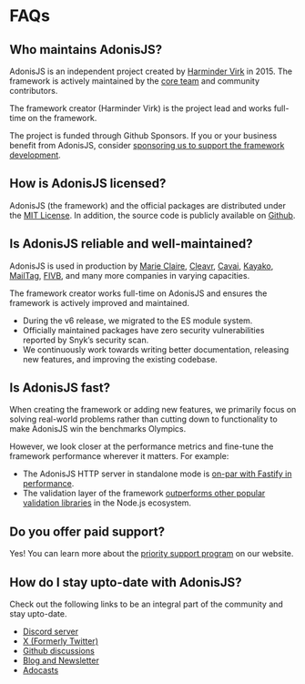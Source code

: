 # FAQs

## Who maintains AdonisJS?

AdonisJS is an independent project created by [Harminder Virk](https://twitter.com/AmanVirk1) in 2015. The framework is actively maintained by the [core team](https://github.com/orgs/adonisjs/people) and community contributors.

The framework creator (Harminder Virk) is the project lead and works full-time on the framework.

The project is funded through Github Sponsors. If you or your business benefit from AdonisJS, consider [sponsoring us to support the framework development](https://github.com/sponsors/thetutlage).

## How is AdonisJS licensed?

AdonisJS (the framework) and the official packages are distributed under the [MIT License](https://opensource.org/license/mit/). In addition, the source code is publicly available on [Github](https://github.com/adonisjs).

## Is AdonisJS reliable and well-maintained?

AdonisJS is used in production by [Marie Claire](https://happy85.marieclaire.fr/experience), [Cleavr](http://cleavr.io), [Cavai](http://cavai.com), [Kayako](http://kayako.com), [MailTag](http://mailtag.io), [FIVB](https://www.fivb.com/en), and many more companies in varying capacities.

The framework creator works full-time on AdonisJS and ensures the framework is actively improved and maintained.

- During the v6 release, we migrated to the ES module system.
- Officially maintained packages have zero security vulnerabilities reported by Snyk’s security scan.
- We continuously work towards writing better documentation, releasing new features, and improving the existing codebase. 

## Is AdonisJS fast?

When creating the framework or adding new features, we primarily focus on solving real-world problems rather than cutting down to functionality to make AdonisJS win the benchmarks Olympics.

However, we look closer at the performance metrics and fine-tune the framework performance wherever it matters. For example:

- The AdonisJS HTTP server in standalone mode is [on-par with Fastify in performance](https://github.com/adonisjs/http-server/blob/main/benchmarks.md). 
- The validation layer of the framework [outperforms other popular validation libraries](https://github.com/adonisjs/validator/blob/next/benchmarks.md) in the Node.js ecosystem.

## Do you offer paid support?
Yes! You can learn more about the [priority support program](https://adonisjs.com/support_program) on our website.

## How do I stay upto-date with AdonisJS?
Check out the following links to be an integral part of the community and stay upto-date.

- [Discord server](https://discord.gg/vDcEjq6)
- [X (Formerly Twitter)](https://twitter.com/adonisframework)
- [Github discussions](https://github.com/adonisjs/core/discussions)
- [Blog and Newsletter](https://adonisjs.com/blog?referrer=adonisjs_docs_faq)
- [Adocasts](https://adocasts.com/?referrer=adonisjs_docs_faq)
